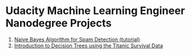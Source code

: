 # Udacity Machine Learning Engineer Nanodegree Projects

1. [Naive Bayes Algorithm for Spam Detection (tutorial)][1]
2. [Introduction to Decision Trees using the Titanic Survival Data][2]

[1]: https://github.com/palpen/udacity_ml_engineer_projects/blob/master/naive_bayes_spam.ipynb
[2]: https://github.com/palpen/udacity_ml_engineer_projects/blob/master/titanic_survival_exploration/titanic_survival_exploration.ipynb
